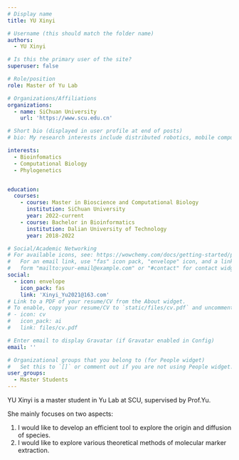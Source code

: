 ```yaml
---
# Display name
title: YU Xinyi

# Username (this should match the folder name)
authors:
  - YU Xinyi

# Is this the primary user of the site?
superuser: false

# Role/position
role: Master of Yu Lab

# Organizations/Affiliations
organizations:
  - name: SiChuan University
    url: 'https://www.scu.edu.cn'

# Short bio (displayed in user profile at end of posts)
# bio: My research interests include distributed robotics, mobile computing and programmable matter.

interests:
  - Bioinfomatics
  - Computational Biology
  - Phylogenetics


education:
  courses:
    - course: Master in Bioscience and Computational Biology
      institution: SiChuan University
      year: 2022-current
    - course: Bachelor in Bioinformatics
      institution: Dalian University of Technology
      year: 2018-2022

# Social/Academic Networking
# For available icons, see: https://wowchemy.com/docs/getting-started/page-builder/#icons
#   For an email link, use "fas" icon pack, "envelope" icon, and a link in the
#   form "mailto:your-email@example.com" or "#contact" for contact widget.
social:
  - icon: envelope
    icon_pack: fas
    link: 'Xinyi_Yu2021@163.com'
# Link to a PDF of your resume/CV from the About widget.
# To enable, copy your resume/CV to `static/files/cv.pdf` and uncomment the lines below.
# - icon: cv
#   icon_pack: ai
#   link: files/cv.pdf

# Enter email to display Gravatar (if Gravatar enabled in Config)
email: ''

# Organizational groups that you belong to (for People widget)
#   Set this to `[]` or comment out if you are not using People widget.
user_groups:
  - Master Students
---
```


YU Xinyi is a master student in Yu Lab at SCU, supervised by Prof.Yu.

She mainly focuses on two aspects:
1.	I would like to develop an efficient tool to explore the origin and diffusion of species.
2.	I would like to explore various theoretical methods of molecular marker extraction.
